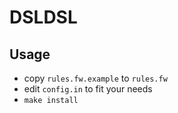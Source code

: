 # DSLDSL

## Usage
- copy `rules.fw.example` to `rules.fw`
- edit `config.in` to fit your needs
- `make install`
